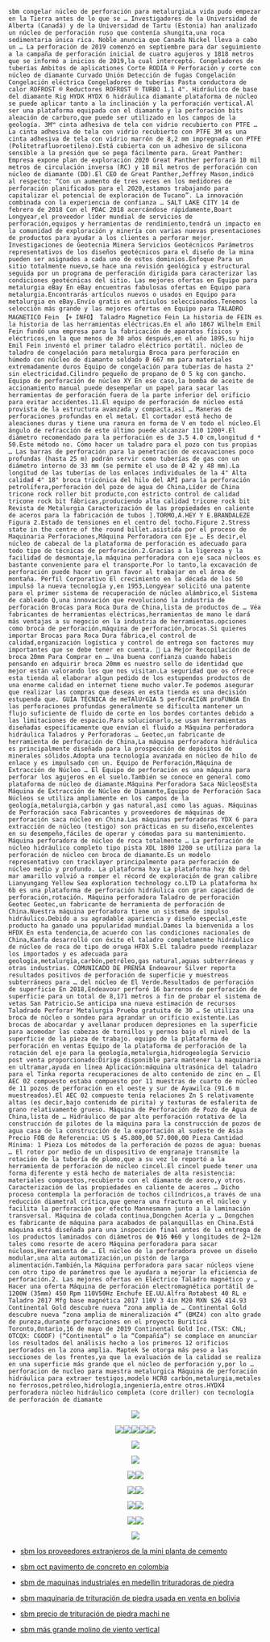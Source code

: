 
```
sbm congelar núcleo de perforación para metalurgiaLa vida pudo empezar en la Tierra antes de lo que se … Investigadores de la Universidad de Alberta (Canadá) y de la Universidad de Tartu (Estonia) han analizado un núcleo de perforación ruso que contenía shungita,una roca sedimentaria única rica. Noble anuncia que Canada Nickel lleva a cabo un … La perforación de 2019 comenzó en septiembre para dar seguimiento a la campaña de perforación inicial de cuatro agujeros y 1818 metros que se informó a inicios de 2019,la cual interceptó. Congeladores de tuberías Ambitos de aplicationes Corte RODIA ® Perforación y corte con núcleo de diamante Curvado Unión Detección de fugas Congelación Congelación eléctrica Congeladores de tuberías Pasta conductora de calor ROFROST ® Reductores ROFROST ® TURBO 1.1 4". Hidráulico de base del diamante Rig HYDX HYDX 6 hidráulica diamante plataforma de núcleo se puede aplicar tanto a la inclinación y la perforación vertical.Al ser una plataforma equipada con el diamante y la perforación bits aleación de carburo,que puede ser utilizado en los campos de la geología. 3M™ cinta adhesiva de tela con vidrio recubierto con PTFE … La cinta adhesiva de tela con vidrio recubierto con PTFE 3M es una cinta adhesiva de tela con vidrio marrón de 8,2 mm impregnada con PTFE (Politetrafluoroetileno).Está cubierta con un adhesivo de silicona sensible a la presión que se pega fácilmente para. Great Panther: Empresa expone plan de exploración 2020 Great Panther perforará 10 mil metros de circulación inversa (RC) y 18 mil metros de perforación con núcleo de diamante (DD).El CEO de Great Panther,Jeffrey Mason,indicó al respecto: “Con un aumento de tres veces en los medidores de perforación planificados para el 2020,estamos trabajando para capitalizar el potencial de exploración de Tucano”. La innovación combinada con la experiencia de confianza … SALT LAKE CITY 14 de febrero de 2018 Con el PDAC 2018 acercándose rápidamente,Boart Longyear,el proveedor líder mundial de servicios de perforación,equipos y herramientas de rendimiento,tendrá un impacto en la comunidad de exploración y minería con varias nuevas presentaciones de productos para ayudar a los clientes a perforar mejor. Investigaciones de Geotecnia Minera Servicios Geotécnicos Parámetros representativos de los diseños geotécnicos para el diseño de la mina pueden ser asignados a cada uno de estos dominios.Enfoque Para un sitio totalmente nuevo,se hace una revisión geológica y estructural seguida por un programa de perforación dirigida para caracterizar las condiciones geotécnicas del sitio. Las mejores ofertas en Equipo para metalurgia eBay En eBay encuentras fabulosas ofertas en Equipo para metalurgia.Encontrarás artículos nuevos o usados en Equipo para metalurgia en eBay.Envío gratis en artículos seleccionados.Tenemos la selección más grande y las mejores ofertas en Equipo para TALADRO MAGNETICO Fein 【+ INFO】 Taladro Magnetico Fein La historia de FEIN es la historia de las herramientas eléctricas.En el año 1867 Wilhelm Emil Fein fundó una empresa para la fabricación de aparatos físicos y eléctricos,en la que menos de 30 años después,en el año 1895,su hijo Emil Fein inventó el primer taladro eléctrico portátil. núcleo de taladro de congelación para metalurgia Broca para perforación en húmedo con núcleo de diamante soldado Ø 667 mm para materiales extremadamente duros Equipo de congelación para tuberías de hasta 2" sin electricidad.Cilindro pequeño de propano de 0 5 kg con gancho. Equipo de perforación de núcleo XY En ese caso,la bomba de aceite de accionamiento manual puede desempeñar un papel para sacar las herramientas de perforación fuera de la parte inferior del orificio para evitar accidentes.11.El equipo de perforación de núcleo está provista de la estructura avanzada y compacta,así … Maneras de perforaciones profundas en el metal. El cortador está hecho de aleaciones duras y tiene una ranura en forma de V en todo el núcleo.El ángulo de refracción de este último puede alcanzar 110 1200º.El diámetro recomendado para la perforación es de 3.5 4.0 cm,longitud d * 50.Este método no. Cómo hacer un taladro para el pozo con tus propias … Las barras de perforación para la penetración de excavaciones poco profundas (hasta 25 m) podrán servir como tuberías de gas con un diámetro interno de 33 mm (se permite el uso de Ø 42 y 48 mm).La longitud de las tuberías de los enlaces individuales de la 4" Alta calidad 4" 18" broca tricónica del hilo del API para la perforación petrolífera,perforación del pozo de agua de China,Líder de China tricone rock roller bit producto,con estricto control de calidad tricone rock bit fábricas,produciendo alta calidad tricone rock bit Revista de Metalurgia Caracterización de las propiedades en caliente de aceros para la fabricación de tubos ].TORMO,A.HEY Y E.BRANDALEZE Figura 2.Estado de tensiones en el centro del tocho.Figure 2.Stress state in the centre of the round billet.asistida por el proceso de Maquinaria Perforaciones,Máquina Perforadora con Eje … Es decir,el núcleo de cabezal de la plataforma de perforación es adecuado para todo tipo de técnicas de perforación.2.Gracias a la ligereza y la facilidad de desmontaje,la máquina perforadora con eje saca núcleos es bastante conveniente para el transporte.Por lo tanto,la excavación de perforación puede hacer un gran favor al trabajar en el área de montaña. Perfil Corporativo El crecimiento en la década de los 50 impulsó la nueva tecnología y,en 1953,Longyear solicitó una patente para el primer sistema de recuperación de núcleo alámbrico,el Sistema de cableado Q,una innovación que revolucionó la industria de perforación Brocas para Roca Dura de China,lista de productos de … Véa fabricantes de herramientas eléctricas,herramientas de mano le dará más ventajas a su negocio en la industria de herramientas.opciones como broca de perforación,máquina de perforación,brocas.Si quieres importar Brocas para Roca Dura fábrica,el control de calidad,organización logística y control de entrega son factores muy importantes que se debe tener en cuenta. 🥇 La Mejor Recopilación de broca 20mm Para Comprar en … Una buena confianza cuando habeis pensando en adquirir broca 20mm es nuestro sello de identidad que mejor están valorando los que nos visitan.La seguridad que os ofrece esta tienda al elaborar algun pedido de los estupendos productos de una enorme calidad en internet tiene mucho valor.Te podemos asegurar que realizar las compras que deseas en esta tienda es una decisión estupenda que. GUÍA TÉCNICA de meTAlUrGIA 5 perForACIóN proFUNdA En las perforaciones profundas generalmente se dificulta mantener un flujo suficiente de fluido de corte en los bordes cortantes debido a las limitaciones de espacio.Para solucionarlo,se usan herramientas diseñadas específicamente que envían el fluido a Máquina perforadora hidráulica Taladros y Perforadoras … Geotec,un fabricante de herramienta de perforación de China,La máquina perforadora hidráulica es principalmente diseñada para la prospección de depósitos de minerales sólidos.Adopta una tecnología avanzada en núcleo de hilo de enlace y es impulsado con un. Equipo de Perforación,Máquina de Extracción de Núcleo … El Equipo de perforación es una máquina para perforar los agujeros en el suelo.También se conoce en general como plataforma de núcleo de diamante.Máquina Perforadora Saca NúcleosEsta Máquina de Extracción de Núcleo de Diamante,Equipo de Perforación Saca Núcleos se utiliza ampliamente en los campos de la geología,metalurgia,carbón y gas natural,así como las aguas. Máquinas de Perforación saca Fabricantes y proveedores de máquinas de perforación saca núcleo en China.Las máquinas perforadoras YDX 6 para extracción de núcleo (testigo) son prácticas en su diseño,excelentes en su desempeño,fáciles de operar y cómodas para su mantenimiento. Máquina perforadora de núcleo de roca totalmente … La perforación de núcleo hidráulico completo tipo pista XDL 1800 1200 se utiliza para la perforación de núcleo con broca de diamante.Es un modelo representativo con tracklayer principalmente para perforación de núcleo medio y profundo. La plataforma hxy La plataforma hxy 6b del mar amarillo volvió a romper el récord de exploración de gran calibre Lianyungang Yellow Sea exploration technology co.LTD La plataforma hx 6b es una plataforma de perforación hidráulica con gran capacidad de perforación,rotación. Máquina perforadora Taladro de perforación Geotec Geotec,un fabricante de herramienta de perforación de China.Nuestra máquina perforadora tiene un sistema de impulso hidráulico.Debido a su agradable apariencia y diseño especial,este producto ha ganado una popularidad mundial.Damos la bienvenida a los HFDX En esta tendencia,de acuerdo con las condiciones nacionales de China,Kanfa desarrolló con éxito el taladro completamente hidráulico de núcleo de roca de tipo de oruga HFDX 5.El taladro puede reemplazar los importados y es adecuada para geología,metalurgia,carbón,petróleo,gas natural,aguas subterráneas y otras industrias. COMUNICADO DE PRENSA Endeavour Silver reporta resultados positivos de perforación de superficie y muestreos subterráneos para … del núcleo de El Verde.Resultados de perforación de superficie En 2018,Endeavour perforó 16 barrenos de perforación de superficie para un total de 8,171 metros a fin de probar el sistema de vetas San Patricio.Se anticipa una nueva estimación de recursos Taladrado Perforar Metalurgia Prueba gratuita de 30 … Se utiliza una broca de núcleo o sondeo para agrandar un orificio existente.Las brocas de abocardar y avellanar producen depresiones en la superficie para acomodar las cabezas de tornillos y pernos bajo el nivel de la superficie de la pieza de trabajo. equipo de la plataforma de perforación en ventas Equipo de la plataforma de perforación de la rotación del eje para la geología,metalurgia,hidrogeología Servicio post venta proporcionado:Dirige disponible para mantener la maquinaria en ultramar,ayuda en línea Aplicación:máquina ultrasónica del taladro para el Tinka reporta recuperaciones de alto contenido de zinc en … El AEC 02 compuesto estaba compuesto por 11 muestras de cuarto de núcleo de 11 pozos de perforación en el oeste y sur de Ayawilca (91.6 m muestreados).El AEC 02 compuesto tenía relaciones Zn S relativamente altas (es decir,bajo contenido de pirita) y texturas de esfalerita de grano relativamente grueso. Máquina de Perforación de Pozo de Agua de China,lista de … Hidráulico de par alto perforación rotativa de la construcción de pilotes de la máquina para la construcción de pozos de agua casa de la construcción de la exportación al sudeste de Asia Precio FOB de Referencia: US $ 45.800,00 57.000,00 Pieza Cantidad Mínima: 1 Pieza Los métodos de la perforación de pozos de agua: buenas … El rotor por medio de un dispositivo de engranaje transmite la rotación de la tubería de plomo,que a su vez lo reportó a la herramienta de perforación de núcleo cincel.El cincel puede tener una forma diferente y está hecho de materiales de alta resistencia: materiales compuestos,recubierto con el diamante de acero,y otros. Caracterización de las propiedades en caliente de aceros … Dicho proceso contempla la perforación de tochos cilíndricos,a través de una reducción diametral crítica,que genera una fractura en el núcleo y facilita la perforación por efecto Mannesmann junto a la laminación transversal. Máquina de colada continua,Dongchen Acería y … Dongchen es fabricante de máquina para acabados de palanquillas en China.Está máquina está diseñada para una inspección final antes de la entrega de los productos laminados con diámetros de Φ16 Φ60 y longitudes de 2~12m tales como resorte de acero Máquina perforadora para sacar núcleos,Herramienta de … El núcleo de la perforadora provee un diseño modular,una alta automatización,un pistón de larga alimentación.También,la Máquina perforadora para sacar núcleos viene con otro tipo de parámetros que le ayudara a mejorar la eficiencia de perforación.2. Las mejores ofertas en Eléctrico Taladro magnético y … Hacer una oferta Máquina de perforación electromagnética portátil de 1200W (35mm) 450 Rpm 110V50Hz Enchufe EE.UU.Alfra Rotabest 40 RL e Taladro 2017 Mfg base magnética 2017 110V 3 4in M20 MXN $26 414.93 Continental Gold descubre nueva “zona amplia de … Continental Gold descubre nueva “zona amplia de mineralización 4” (BMZ4) con alto grado de pureza,durante perforaciones en el proyecto Buriticá Toronto,Ontario,16 de mayo de 2019 Continental Gold Inc.(TSX: CNL; OTCQX: CGOOF) (“Continental” o la “Compañía”) se complace en anunciar los resultados del análisis hecho a los primeros 12 orificios perforados en la zona amplia. Maptek Se otorga más peso a las secciones de los frentes,ya que la evaluación de la calidad se realiza en una superficie más grande que el núcleo de perforación y,por lo … perforacion de nucleo para muestra metalurgica Máquina de perforación hidráulica para extraer testigos,modelo HCR8 carbón,metalurgia,metales no ferrosos,petróleo,hidrología,ingeniería,entre otros.HYDX4 perforadora núcleo hidráulico completa (core driller) con tecnología de perforación de diamante 
```

<div align="center">

<a href="https://es-crusher.shibang-china.com/github&k=sbm+congelar+n%C3%BAcleo+de+perforaci%C3%B3n+para+metalurgia"><img src="https://static.shibang-china.com/es/crusher/logo.jpg"></a>

<a href="https://es-crusher.shibang-china.com/github&k=sbm+congelar+n%C3%BAcleo+de+perforaci%C3%B3n+para+metalurgia"><img src="https://static.shibang-china.com/es/crusher/index.jpg"></a><a href="https://es-crusher.shibang-china.com/material.htmlgithub&k=sbm+congelar+n%C3%BAcleo+de+perforaci%C3%B3n+para+metalurgia"><img src="https://static.shibang-china.com/es/crusher/material.jpg"></a><a href="https://es-crusher.shibang-china.com/application.htmlgithub&k=sbm+congelar+n%C3%BAcleo+de+perforaci%C3%B3n+para+metalurgia"><img src="https://static.shibang-china.com/es/crusher/application.jpg"></a><a href="https://es-crusher.shibang-china.com/aboutus.htmlgithub&k=sbm+congelar+n%C3%BAcleo+de+perforaci%C3%B3n+para+metalurgia"><img src="https://static.shibang-china.com/es/crusher/aboutus.jpg"></a><a href="https://es-crusher.shibang-china.com/contact.htmlgithub&k=sbm+congelar+n%C3%BAcleo+de+perforaci%C3%B3n+para+metalurgia"><img src="https://static.shibang-china.com/es/crusher/contact.jpg"></a>

<a href="https://es-crusher.shibang-china.com/github&k=sbm+congelar+n%C3%BAcleo+de+perforaci%C3%B3n+para+metalurgia"><img src="https://static.shibang-china.com/es/crusher/banner.jpg"></a>

<a href="https://swt.shibang-china.com/github&k=sbm+congelar+n%C3%BAcleo+de+perforaci%C3%B3n+para+metalurgia"><img src="https://static.shibang-china.com/es/crusher/text.jpg"></a>

<a href="https://swt.shibang-china.com/github&k=sbm+congelar+n%C3%BAcleo+de+perforaci%C3%B3n+para+metalurgia"><img src="https://static.shibang-china.com/es/crusher/chat.jpg"></a><a href="https://es-crusher.shibang-china.com/contact.htmlgithub&k=sbm+congelar+n%C3%BAcleo+de+perforaci%C3%B3n+para+metalurgia"><img src="https://static.shibang-china.com/es/crusher/message.jpg"></a>

<a href="https://es-crusher.shibang-china.com/products/pe.htmlgithub&k=sbm+congelar+n%C3%BAcleo+de+perforaci%C3%B3n+para+metalurgia"><img src="https://static.shibang-china.com/es/crusher/pe.jpg"></a><a href="https://es-crusher.shibang-china.com/products/pf.htmlgithub&k=sbm+congelar+n%C3%BAcleo+de+perforaci%C3%B3n+para+metalurgia"><img src="https://static.shibang-china.com/es/crusher/pf.jpg"></a>

<a href="https://es-crusher.shibang-china.com/products/hpt.htmlgithub&k=sbm+congelar+n%C3%BAcleo+de+perforaci%C3%B3n+para+metalurgia"><img src="https://static.shibang-china.com/es/crusher/hpt.jpg"></a><a href="https://es-crusher.shibang-china.com/products/vsi.htmlgithub&k=sbm+congelar+n%C3%BAcleo+de+perforaci%C3%B3n+para+metalurgia"><img src="https://static.shibang-china.com/es/crusher/vsi.jpg"></a>

<a href="https://es-crusher.shibang-china.com/products/klv.htmlgithub&k=sbm+congelar+n%C3%BAcleo+de+perforaci%C3%B3n+para+metalurgia"><img src="https://static.shibang-china.com/es/crusher/klv.jpg"></a><a href="https://es-crusher.shibang-china.com/products/portable.htmlgithub&k=sbm+congelar+n%C3%BAcleo+de+perforaci%C3%B3n+para+metalurgia"><img src="https://static.shibang-china.com/es/crusher/portable.jpg"></a>

<a href="https://swt.shibang-china.com/github&k=sbm+congelar+n%C3%BAcleo+de+perforaci%C3%B3n+para+metalurgia"><img src="https://static.shibang-china.com/es/crusher/case.jpg"></a>

</div>


* [sbm los proveedores extranjeros de la mini planta de cemento](sbm%20los%20proveedores%20extranjeros%20de%20la%20mini%20planta%20de%20cemento.md)

* [sbm oct pavimento de concreto en colombia](sbm%20oct%20pavimento%20de%20concreto%20en%20colombia.md)

* [sbm de maquinas industriales en medellin trituradoras de piedra](sbm%20de%20maquinas%20industriales%20en%20medellin%20trituradoras%20de%20piedra.md)

* [sbm maquinaria de trituración de piedra usada en venta en bolivia](sbm%20maquinaria%20de%20trituraci%C3%B3n%20de%20piedra%20usada%20en%20venta%20en%20bolivia.md)

* [sbm precio de trituración de piedra machi ne](sbm%20precio%20de%20trituraci%C3%B3n%20de%20piedra%20machi%20ne.md)

* [sbm más grande molino de viento vertical](sbm%20m%C3%A1s%20grande%20molino%20de%20viento%20vertical.md)